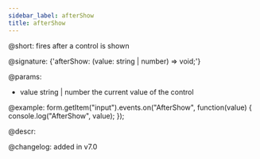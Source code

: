 ```yaml
---
sidebar_label: afterShow
title: afterShow
---          
```


@short: fires after a control is shown
 
@signature: {'afterShow: (value: string | number) => void;'}

@params:
- value     string | number     the current value of the control

@example:
form.getItem("input").events.on("AfterShow", function(value) {
    console.log("AfterShow", value);
});

@descr:

@changelog: added in v7.0

